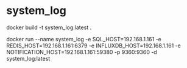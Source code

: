 # system_log

docker build -t system_log:latest .

docker run --name system_log -e SQL_HOST=192.168.1.161 -e REDIS_HOST=192.168.1.161:6379 -e INFLUXDB_HOST=192.168.1.161 -e NOTIFICATION_HOST=192.168.1.161:59380 -p 9360:9360 -d system_log:latest